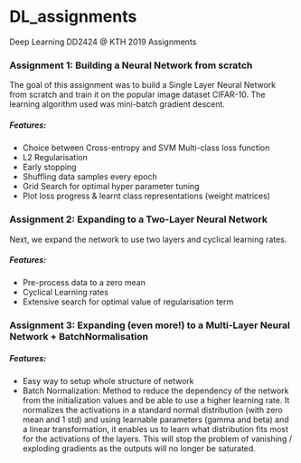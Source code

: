 # DL_assignments
Deep Learning DD2424 @ KTH 2019 Assignments

### Assignment 1: Building a Neural Network from scratch

The goal of this assignment was to build a Single Layer Neural Network from scratch and train it on the popular image dataset CIFAR-10. The learning algorithm used was mini-batch gradient descent.

##### Features:

- Choice between Cross-entropy and SVM Multi-class loss function
- L2 Regularisation
- Early stopping
- Shuffling data samples every epoch
- Grid Search for optimal hyper parameter tuning
- Plot loss progress & learnt class representations (weight matrices)


### Assignment 2: Expanding to a Two-Layer Neural Network

Next, we expand the network to use two layers and cyclical learning rates.

##### Features:

- Pre-process data to a zero mean
- Cyclical Learning rates
- Extensive search for optimal value of regularisation term


### Assignment 3: Expanding (even more!) to a Multi-Layer Neural Network + BatchNormalisation

##### Features:

- Easy way to setup whole structure of network
- Batch Normalization: 
Method to reduce the dependency of the network from the initialization values and be able to use a higher learning rate.
It normalizes the activations in a standard normal distribution (with zero mean and 1 std) and using learnable parameters (gamma and beta) and a linear transformation, it enables us to learn what distribution fits most for the activations of the layers.
This will stop the problem of vanishing / exploding gradients as the outputs will no longer be saturated. 


